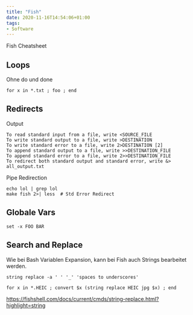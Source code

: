 ```yaml
---
title: "Fish"
date: 2020-11-16T14:54:06+01:00
tags:
- Software
---
```


Fish Cheatsheet

<!--more-->

## Loops

Ohne do und done

```fish
for x in *.txt ; foo ; end
```

## Redirects

Output

```
To read standard input from a file, write <SOURCE_FILE
To write standard output to a file, write >DESTINATION
To write standard error to a file, write 2>DESTINATION [2]
To append standard output to a file, write >>DESTINATION_FILE
To append standard error to a file, write 2>>DESTINATION_FILE
To redirect both standard output and standard error, write &> all_output.txt

```

Pipe Redirection

```
echo lol | grep lol
make fish 2>| less  # Std Error Redirect
```


## Globale Vars

```
set -x FOO BAR
```

## Search and Replace

Wie bei Bash Variablen Expansion, kann bei Fish auch Strings bearbeitet
werden.

```fish
string replace -a ' ' '_' 'spaces to underscores'
```

```fish
for x in *.HEIC ; convert $x (string replace HEIC jpg $x) ; end
```

https://fishshell.com/docs/current/cmds/string-replace.html?highlight=string

